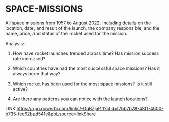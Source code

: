 # SPACE-MISSIONS
All space missions from 1957 to August 2022, including details on the location, date, and result of the launch, the company responsible, and the name, price, and status of the rocket used for the mission.

Analysis:-
1. How have rocket launches trended across time? Has mission success rate increased?

2. Which countries have had the most successful space missions? Has it always been that way?

3. Which rocket has been used for the most space missions? Is it still active?

4. Are there any patterns you can notice with the launch locations?

LINK
https://app.powerbi.com/links/-GqBZjaPl1?ctid=f7bb7b78-48f1-4600-b735-fee62bad541e&pbi_source=linkShare
